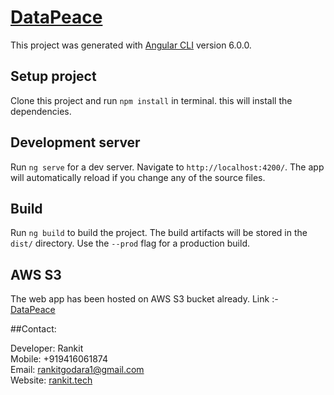 # [DataPeace]()

This project was generated with [Angular CLI](https://github.com/angular/angular-cli) version 6.0.0.

## Setup project
Clone this project and run
`npm install` 
in terminal. this will install the dependencies. 

## Development server

Run `ng serve` for a dev server. Navigate to `http://localhost:4200/`. The app will automatically reload if you change any of the source files.

## Build

Run `ng build` to build the project. The build artifacts will be stored in the `dist/` directory. Use the `--prod` flag for a production build.

## AWS S3

The web app has been hosted on AWS S3 bucket already. Link :- [DataPeace](http://datapeace.s3-website-us-east-1.amazonaws.com)

##Contact:

Developer: Rankit   
Mobile: +919416061874   
Email: rankitgodara1@gmail.com   
Website: [rankit.tech](http://rankit.tech.s3-website-us-east-1.amazonaws.com)   

